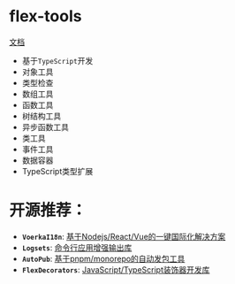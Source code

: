 # flex-tools

[文档](https://zhangfisher.github.io/flex-tools/)

- 基于`TypeScript`开发 
- 对象工具
- 类型检查
- 数组工具
- 函数工具
- 树结构工具
- 异步函数工具
- 类工具
- 事件工具
- 数据容器
- TypeScript类型扩展 

# **开源推荐：** 

- **`VoerkaI18n`**: [基于Nodejs/React/Vue的一键国际化解决方案](https://zhangfisher.github.io/voerka-i18n/)
- **`Logsets`**: [命令行应用增强输出库](https://zhangfisher.github.io/logsets/)
- **`AutoPub`**:  [基于pnpm/monorepo的自动发包工具](https://zhangfisher.github.io/autopub/)
- **`FlexDecorators`**:  [JavaScript/TypeScript装饰器开发库](https://zhangfisher.github.io/flex-decorators/)